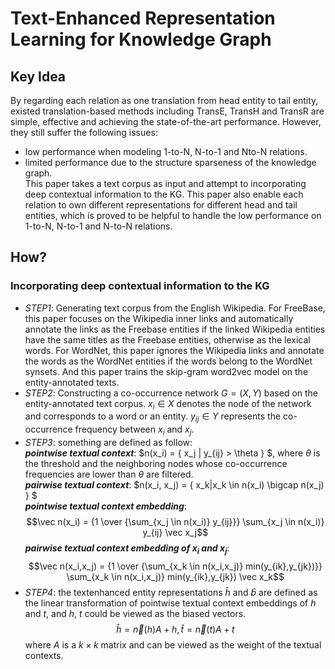 # Text-Enhanced Representation Learning for Knowledge Graph
## Key Idea  
By regarding each relation as one translation from head entity to tail entity, existed translation-based methods including TransE, TransH and TransR are simple, effective and achieving the state-of-the-art performance. However, they still suffer the following issues:  
* low performance when modeling 1-to-N, N-to-1 and Nto-N relations.  
* limited performance due to the structure sparseness of the knowledge graph.  
This paper takes a text corpus as input and attempt to incorporating deep contextual information to the KG. This paper also enable each relation to own different representations for different head and tail entities, which is proved to be helpful to handle the low performance on 1-to-N, N-to-1 and N-to-N relations.  

## How?
### Incorporating deep contextual information to the KG
* *STEP1*: Generating text corpus from the English Wikipedia. For FreeBase, this paper focuses on the Wikipedia inner links and automatically annotate the links as the Freebase entities if the linked Wikipedia entities have the same titles as the Freebase entities, otherwise as the lexical words. For WordNet, this paper ignores the Wikipedia links and annotate the words as the WordNet entities if the words belong to the WordNet synsets. And this paper trains the skip-gram word2vec model on the entity-annotated texts.  
* *STEP2*: Constructing a co-occurrence network $G = (X , Y)$ based on the entity-annotated text corpus.  $x_i\in X$ denotes the node of the network and corresponds to a word or an entity. $y_{ij}\in Y$ represents the co-occurrence frequency between $x_i$ and $x_j$.  
* *STEP3*: something are defined as follow:  
***pointwise textual context***: $n(x_i) = \{ x_j | y_{ij} > \theta \} $, where $\theta$ is the threshold and the neighboring nodes whose co-occurrence frequencies are lower than  $\theta$ are filtered.  
***pairwise textual context***: $n(x_i, x_j) = \{ x_k|x_k \in n(x_i) \bigcap n(x_j) \} $  
***pointwise textual context embedding***: $$\vec n(x_i) = {1 \over {\sum_{x_j \in n(x_i)} y_{ij}}} \sum_{x_j \in n(x_i)} y_{ij} \vec x_j$$
***pairwise textual context embedding of $x_i$ and $x_j$***: $$\vec n(x_i,x_j) = {1 \over {\sum_{x_k \in n(x_i,x_j)} min(y_{ik},y_{jk})}} \sum_{x_k \in n(x_i,x_j)} min(y_{ik},y_{jk}) \vec x_k$$
* *STEP4*: the textenhanced entity representations $\hat{h}$ and $\hat{b}$ are defined as the linear transformation of pointwise textual context embeddings of $h$ and $t$, and $h$, $t$ could be viewed as the biased vectors.  
$$\hat{h} = \vec n(h)A + h, \hat{t} = \vec n(t)A + t$$where $A$ is a $k × k$ matrix and can be viewed as the weight of the textual contexts.  
